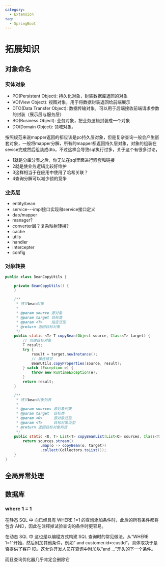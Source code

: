 ```yaml
---
category:
  - Extension
tag:
  - SpringBoot
---
```


# 拓展知识

## 对象命名

### 实体对象

- PO(Persistent Object): 持久化对象，封装数据库返回的对象
- VO(View Object): 视图对象，用于将数据封装返回给前端展示
- DTO(Data Transfer Object): 数据传输对象，可以用于后端接收前端请求参数的封装（展示层与服务层）
- BO(Business Object): 业务对象，把业务逻辑封装成一个对象
- DO(Domain Object): 领域对象，

按照规范来说mapper返回的都应该是po持久层对象，但是复杂查询一般会产生嵌套对象，一般将mapper分解，所有的mapper都返回持久层对象，对象的组装在sevice完成然后组装成dto，不过这样会导致sql执行过多，关于这个有很多讨论，

- 1就是分库分表之后，你无法在sql里面进行嵌套和链接
- 2就是使业务逻辑比较好维护
- 3这样相当于在应用中使用了哈希关联？
- 4查询分解可以减少锁的竞争

### 业务层

- entity/bean
- service---impl接口实现和service接口定义
- dao/mapper
- manager?
- converter层？复杂映射转换?
- cache
- utils
- handler
- intercepter
- config

### 对象转换

```java
public class BeanCopyUtils {

    private BeanCopyUtils() {
    }

    /**
     * 拷贝bean对象
     *
     * @param source 源对象
     * @param target 目标类
     * @param <T>    指定泛型
     * @return 返回目标对象
     */
    public static <T> T copyBean(Object source, Class<T> target) {
        // 创建目标对象
        T result;
        try {
            result = target.newInstance();
            // 属性拷贝
            BeanUtils.copyProperties(source, result);
        } catch (Exception e) {
            throw new RuntimeException(e);
        }
        return result;
    }

    /**
     * 拷贝bean对象列表
     *
     * @param sources 源对象列表
     * @param target  目标类
     * @param <O>     源对象泛型
     * @param <T>     目标对象泛型
     * @return 返回目标对象列表
     */
    public static <O, T> List<T> copyBeanList(List<O> sources, Class<T> target) {
        return sources.stream()
                .map(o -> copyBean(o, target))
                .collect(Collectors.toList());
    }
}
```

## 全局异常处理

## 数据库

### where 1 = 1

在静态 SQL 中
向已经具有 WHERE 1=1 的查询添加条件时，此后的所有条件都将包含 AND，因此在注释掉试验查询的条件时更容易。

在动态 SQL 中
这也是以编程方式构建 SQL 查询时的常见做法。从“WHERE 1=1”开始，然后附加其他条件，例如“ and customer.id=:custId”，具体取决于是否提供了客户 ID。这允许开发人员在查询中附加以“and ...”开头的下一个条件。

而且查询优化器几乎肯定会删除它
